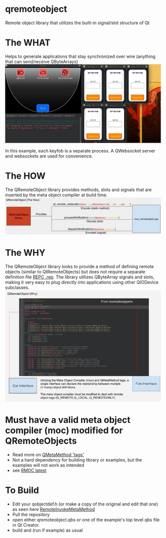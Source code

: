 # qremoteobject
Remote object library that utilizes the built-in signal/slot structure of Qt

# The WHAT
Helps to generate applications that stay synchronized over wire (anything that can send/receive QByteArrays)
![Jagwire Example](/docs/jagwire-example.gif)

In this example, each keyfob is a separate process. A QWebsocket server and websockets are used for convenience. 

# The HOW
The QRemoteObject library provides methods, slots and signals that are inserted by the meta object compiler at build time.
![QRemoteObject HOW](/docs/QRemoteObject(How).png)

# The WHY
The QRemoteObject library looks to provide a method of defining remote objects (similar to QtRemoteObjects) but does not require a separate definition file [REPC .rep](https://doc.qt.io/qt-5.11/qtremoteobjects-repc.html). The library utilizes QByteArray signals and slots, making it very easy to plug directly into applications using other QIODevice subclasses.
![QRemoteObject HOW](/docs/QRemoteObject(Why).png)

# Must have a valid meta object compiler (moc)  modified for QRemoteObjects
   - Read more on [QMetaMethod 'tags'](https://doc.qt.io/qt-5/qmetamethod.html#tag)
   - Not a hard dependency for building library or examples, but the examples will not work as intended
   - see [RMOC latest](https://github.com/Tpimp/rmoc/tree/5.12)

# To Build
 - Edit your qobjectdef.h (or make a copy of the original and edit that one) as seen here [RemoteInvokeMetaMethod](https://github.com/ProtozeFOSS/qremoteobject/wiki/Missing-reference-to-RemoteInvokeMetaMethod)
 - Pull the repository
 - open either qremoteobject.qbs or one of the example's top level qbs file in Qt Creator.
 - build and (run if example) as usual
